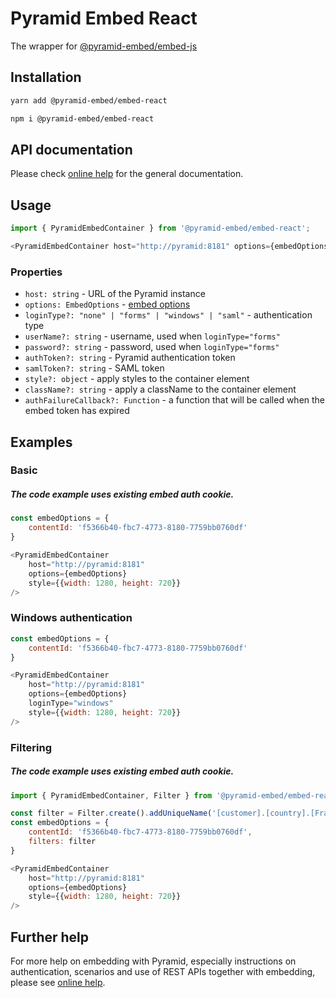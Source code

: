 # Pyramid Embed React

The wrapper for [@pyramid-embed/embed-js](https://www.npmjs.com/package/@pyramid-embed/embed-js)

## Installation

```bash
yarn add @pyramid-embed/embed-react
```

```bash
npm i @pyramid-embed/embed-react
```

## API documentation

Please check [online help](https://help.pyramidanalytics.com/Content/Root/developer/reference/Extensibility/Embedding/embed%20API/Embed%20API.htm?tocpath=Tech%20Reference%7CExtensibility%7CEmbedding%7CEmbed%20API%7C_____0) for the general documentation.

## Usage

```javascript
import { PyramidEmbedContainer } from '@pyramid-embed/embed-react';
```
```javascript
<PyramidEmbedContainer host="http://pyramid:8181" options={embedOptions} />
```

### Properties

-   `host: string` - URL of the Pyramid instance
-   `options: EmbedOptions` - [embed options](https://help.pyramidanalytics.com/Content/Root/developer/reference/Extensibility/Embedding/embed%20API/EmbedOptions/embedOptions.htm)
-   `loginType?: "none" | "forms" | "windows" | "saml"` - authentication type
-   `userName?: string` - username, used when `loginType="forms"`
-   `password?: string` - password, used when `loginType="forms"`
-   `authToken?: string` - Pyramid authentication token
-   `samlToken?: string` - SAML token
-   `style?: object` - apply styles to the container element
-   `className?: string` - apply a className to the container element
-   `authFailureCallback?: Function` - a function that will be called when the embed token has expired

## Examples

### Basic
##### The code example uses existing embed auth cookie.

```javascript
const embedOptions = {
    contentId: 'f5366b40-fbc7-4773-8180-7759bb0760df'
}

<PyramidEmbedContainer
    host="http://pyramid:8181"
    options={embedOptions}
    style={{width: 1280, height: 720}}
/>
```

### Windows authentication

```javascript
const embedOptions = {
    contentId: 'f5366b40-fbc7-4773-8180-7759bb0760df'
}

<PyramidEmbedContainer
    host="http://pyramid:8181"
    options={embedOptions}
    loginType="windows"
    style={{width: 1280, height: 720}}
/>
```

### Filtering
##### The code example uses existing embed auth cookie.

```javascript
import { PyramidEmbedContainer, Filter } from '@pyramid-embed/embed-react';

const filter = Filter.create().addUniqueName('[customer].[country].[France]');
const embedOptions = {
    contentId: 'f5366b40-fbc7-4773-8180-7759bb0760df',
    filters: filter
}

<PyramidEmbedContainer
    host="http://pyramid:8181"
    options={embedOptions}
    style={{width: 1280, height: 720}}
/>
```

## Further help

For more help on embedding with Pyramid, especially instructions on authentication, scenarios and use of REST APIs together with embedding, please see [online help](https://help.pyramidanalytics.com/Content/Root/developer/reference/Extensibility/Embedding/Embedding.htm?tocpath=Tech%20Reference%7CExtensibility%7CEmbedding%7C_____0).
